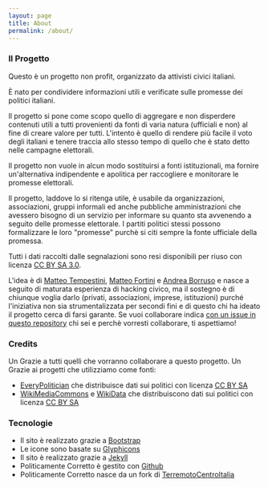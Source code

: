 ```yaml
---
layout: page
title: About
permalink: /about/
---
```


### Il Progetto


Questo è un progetto non profit, organizzato da attivisti civici italiani.

È nato per condividere informazioni utili e verificate sulle promesse dei politici italiani.

Il progetto si pone come scopo quello di aggregare e non disperdere contenuti utili a tutti provenienti da fonti di varia natura (ufficiali e non) al fine di creare valore per tutti. L'intento è quello di rendere più facile il voto degli italiani e tenere traccia allo stesso tempo di quello che è stato detto nelle campagne elettorali.

Il progetto non vuole in alcun modo sostituirsi a fonti istituzionali, ma fornire un'alternativa indipendente e apolitica per raccogliere e monitorare le promesse elettorali.

Il progetto, laddove lo si ritenga utile, è usabile da organizzazioni, associazioni, gruppi informali ed anche pubbliche amministrazioni che avessero bisogno di un servizio per informare su quanto sta avvenendo a seguito delle promesse elettorale. I partiti politici stessi possono formalizzare le loro "promesse" purchè si citi sempre la fonte ufficiale della promessa.

Tutti i dati raccolti dalle segnalazioni sono resi disponibili per riuso con licenza [CC BY SA 3.0](https://creativecommons.org/licenses/by-sa/3.0/).

L'idea è di [Matteo Tempestini](https://twitter.com/il_tempe), [Matteo Fortini](https://twitter.com/matt_fortini) e [Andrea Borruso](https://twitter.com/aborruso) e nasce a seguito di maturata esperienza di hacking civico, ma il sostegno è di chiunque voglia darlo (privati, associazioni, imprese, istituzioni) purché l'iniziativa non sia strumentalizzata per secondi fini e di questo chi ha ideato il progetto cerca di farsi garante. Se vuoi collaborare indica [con un issue in questo repository](https://github.com/HackForItaly/politicamentecorretto/issues/new) chi sei e perchè vorresti collaborare, ti aspettiamo!

### Credits

Un Grazie a tutti quelli che vorranno collaborare a questo progetto.
Un Grazie ai progetti che utilizziamo come fonti:
  - [EveryPolitician](http://everypolitician.org/) che distribuisce dati sui politici con licenza [CC BY SA](https://creativecommons.org/licenses/by-sa/3.0/)
  - [WikiMediaCommons](https://commons.wikimedia.org/wiki/Pagina_principale) e [WikiData](https://www.wikidata.org/wiki/Wikidata:Main_Page) che distribuiscono dati sui politici con licenza [CC BY SA](https://creativecommons.org/licenses/by-sa/3.0/)


### Tecnologie

- Il sito è realizzato grazie a [Bootstrap](http://getbootstrap.com/)
- Le icone sono basate su [Glyphicons](http://glyphicons.com)
- Il sito è realizzato grazie a [Jekyll](https://jekyllrb.com/)
- Politicamente Corretto è gestito con [Github](http://www.github.com)
- Politicamente Corretto nasce da un fork di [TerremotoCentroItalia](https://www.terremotocentroitalia.info)
